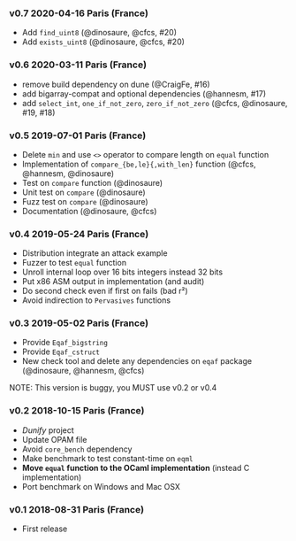 ### v0.7 2020-04-16 Paris (France)

- Add `find_uint8` (@dinosaure, @cfcs, #20)
- Add `exists_uint8` (@dinosaure, @cfcs, #20)

### v0.6 2020-03-11 Paris (France)

- remove build dependency on dune (@CraigFe, #16)
- add bigarray-compat and optional dependencies (@hannesm, #17)
- add `select_int`, `one_if_not_zero`, `zero_if_not_zero` (@cfcs, @dinosaure, #19, #18)

### v0.5 2019-07-01 Paris (France)

- Delete `min` and use `<>` operator to compare length on `equal` function
- Implementation of `compare_{be,le}{,with_len}` function (@cfcs, @hannesm, @dinosaure)
- Test on `compare` function (@dinosaure)
- Unit test on `compare` (@dinosaure)
- Fuzz test on `compare` (@dinosaure)
- Documentation (@dinosaure, @cfcs)

### v0.4 2019-05-24 Paris (France)

- Distribution integrate an attack example
- Fuzzer to test `equal` function
- Unroll internal loop over 16 bits integers instead 32 bits
- Put x86 ASM output in implementation (and audit)
- Do second check even if first on fails (bad r²)
- Avoid indirection to `Pervasives` functions

### v0.3 2019-05-02 Paris (France)

- Provide `Eqaf_bigstring`
- Provide `Eqaf_cstruct`
- New check tool and delete any dependencies on `eqaf` package (@dinosaure, @hannesm, @cfcs)

NOTE: This version is buggy, you MUST use v0.2 or v0.4

### v0.2 2018-10-15 Paris (France)

* _Dunify_ project
* Update OPAM file
* Avoid `core_bench` dependency
* Make benchmark to test constant-time on `eqml`
* __Move `equal` function to the OCaml implementation__ (instead C implementation)
* Port benchmark on Windows and Mac OSX

### v0.1 2018-08-31 Paris (France)

* First release
